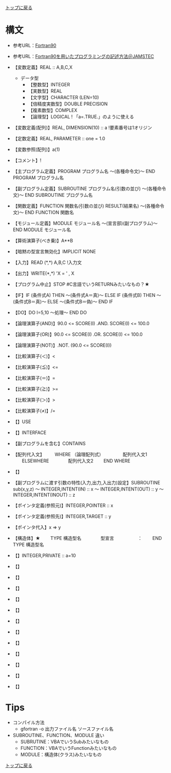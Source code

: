 [トップに戻る](../index.md)

# 構文

- 参考URL：[Fortran90](https://www.rs.kagu.tus.ac.jp/yama/f90/f90-lang.html)
- 参考URL：[Fortran90を用いたプログラミングの記述方法＠JAMSTEC](https://www.jamstec.go.jp/es/jp/simschool/f90learning/index.html)

- 【変数定義】REAL :: A,B,C,X
	- データ型
		- 【整数型】INTEGER
		- 【実数型】REAL
		- 【文字型】CHARACTER (LEN=10)
		- 【倍精度実数型】DOUBLE PRECISION
		- 【複素数型】COMPLEX
		- 【論理型】LOGICAL ! 「a=.TRUE.」のように使える
- 【変数定義(配列)】REAL, DIMENSION(10) :: a !要素番号は1オリジン
- 【定数定義】REAL, PARAMETER :: one = 1.0
- 【変数参照(配列)】a(1)
- 【コメント】!
- 【主プログラム定義】PROGRAM プログラム名 ～(各種命令文)～ END PROGRAM プログラム名
- 【副プログラム定義】SUBROUTINE プログラム名(引数の並び) ～(各種命令文)～ END SUBROUTINE プログラム名
- 【関数定義】FUNCTION 関数名(引数の並び) RESULT(結果名) ～(各種命令文)～ END FUNCTION 関数名
- 【モジュール定義】MODULE モジュール名 ～(宣言部)(副プログラム)～ END MODULE モジュール名

- 【算術演算子(べき乗)】A\*\*B
- 【暗黙の型宣言無効化】IMPLICIT NONE
- 【入力】READ (\*,\*) A,B,C !入力文
- 【出力】WRITE(\*,\*) 'X = ' , X
- 【プログラム中止】STOP #C言語でいうRETURNみたいなもの？★
- 【IF】IF (条件式A) THEN ～(条件式A＝真)～ ELSE IF (条件式B) THEN ～(条件式B＝真)～ ELSE ～(条件式B＝偽)～ END IF
- 【DO】DO I=5,10 ～処理～ END DO
- 【論理演算子(AND)】90.0 <= SCORE(I) .AND. SCORE(I) <= 100.0
- 【論理演算子(OR)】90.0 <= SCORE(I) .OR. SCORE(I) <= 100.0
- 【論理演算子(NOT)】.NOT. (90.0 <= SCORE(I))
- 【比較演算子(＜)】<
- 【比較演算子(≦)】<=
- 【比較演算子(＝)】=
- 【比較演算子(≧)】>=
- 【比較演算子(＞)】>
- 【比較演算子(≠)】/=

- 【】USE
- 【】INTERFACE
- 【副プログラムを含む】CONTAINS
- 【配列代入文】
　　WHERE （論理配列式）
　　　　配列代入文1
　　ELSEWHERE
　　　　配列代入文2
　　END WHERE
- 【】
- 【副プログラムに渡す引数の特性(入力,出力,入出力)設定】SUBROUTINE sub(x,y,z) ～ INTEGER,INTENT(IN) :: x ～ INTEGER,INTENT(OUT) :: y ～ INTEGER,INTENT(INOUT) :: z
- 【ポインタ定義(参照元)】INTEGER,POINTER :: x
- 【ポインタ定義(参照先)】INTEGER,TARGET :: y
- 【ポインタ代入】x => y
- 【構造体】★
　　TYPE 構造型名
　　　　型宣言
　　　　　：
　　END TYPE 構造型名
- 【】INTEGER,PRIVATE :: a=10
- 【】
- 【】
- 【】
- 【】
- 【】
- 【】
- 【】
- 【】
- 【】
- 【】
- 【】
- 【】

# Tips
- コンパイル方法
	- gfortran -o 出力ファイル名 ソースファイル名
- SUBROUTINE、FUNCTION、MODULE  違い
	- SUBRUTINE：VBAでいうSubみたいなもの
	- FUNCTION：VBAでいうFunctionみたいなもの
	- MODULE：構造体(クラス)みたいなもの





[トップに戻る](../index.md)
